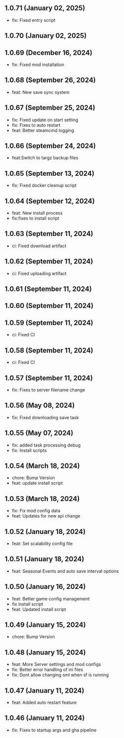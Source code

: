 ## 1.0.71 (January 02, 2025)
  - fix: Fixed entry script

## 1.0.70 (January 02, 2025)


## 1.0.69 (December 16, 2024)
  - fix: Fixed mod installation

## 1.0.68 (September 26, 2024)
  - feat: New save sync system

## 1.0.67 (September 25, 2024)
  - fix: Fixed update on start setting
  - fix: Fixes to auto restart
  - feat: Better steamcmd logging

## 1.0.66 (September 24, 2024)
  - feat:Switch to targz backup files

## 1.0.65 (September 13, 2024)
  - fix: Fixed docker cleanup script

## 1.0.64 (September 12, 2024)
  - feat: New install process
  - fix:fixes to install script

## 1.0.63 (September 11, 2024)
  - ci: Fixed download artifact

## 1.0.62 (September 11, 2024)
  - ci: Fixed uploading artifact

## 1.0.61 (September 11, 2024)


## 1.0.60 (September 11, 2024)


## 1.0.59 (September 11, 2024)
  - ci: Fixed CI

## 1.0.58 (September 11, 2024)
  - ci: Fixed CI

## 1.0.57 (September 11, 2024)
  - fix: Fixes to server filename change

## 1.0.56 (May 08, 2024)
  - fix: Fixed downloading save task

## 1.0.55 (May 07, 2024)
  - fix: added task processing debug
  - fix: Install scripts

## 1.0.54 (March 18, 2024)
  - chore: Bump Version
  - feat: update install script

## 1.0.53 (March 18, 2024)
  - fix: Fix mod config data
  - feat: Updates for new api change

## 1.0.52 (January 18, 2024)
  - feat: Set scalability config file

## 1.0.51 (January 18, 2024)
  - feat: Seasonal Events and auto save interval options

## 1.0.50 (January 16, 2024)
  - feat: Better game config management
  - fix install script
  - feat: Updated install script

## 1.0.49 (January 15, 2024)
  - chore: Bump Version

## 1.0.48 (January 15, 2024)
  - feat: More Server settings and mod configs
  - fix: Better error handling of ini files
  - fix: Dont allow changing sml when sf is running

## 1.0.47 (January 11, 2024)
  - feat: Added auto restart feature

## 1.0.46 (January 11, 2024)
  - fix: Fixes to startup args and gha pipeline

